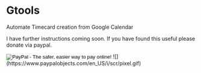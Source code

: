 # Gtools
Automate Timecard creation from Google Calendar

I have further instructions coming soon. If you have found this useful please donate via paypal.

<form action="https://www.paypal.com/cgi-bin/webscr" method="post" target="_top"><input type="hidden" name="cmd" value="_s-xclick"> <input type="hidden" name="hosted_button_id" value="66Q4HSFSKN7DL"> <input type="image" src="https://www.paypalobjects.com/en_US/i/btn/btn_donateCC_LG.gif" border="0" name="submit" alt="PayPal - The safer, easier way to pay online!"> ![](https://www.paypalobjects.com/en_US/i/scr/pixel.gif)</form
